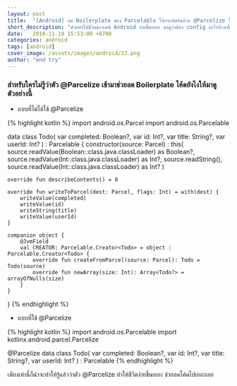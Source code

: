```yaml
---
layout: post
title:  "[Android] ลด Boilerplate ของ Parcelable ให้กระทัดรัดด้วย @Parcelize ใน Kotlin"
short_description: "ช่วยทำให้ชีวิตขาวเดฟ Android ง่ายขึ้นเยอะ มาดูว่าต้อง config อะไรบ้างเพื่อใช้งาน"
date:   2018-11-18 15:53:00 +0700
categories: android
tags: [android]
cover_image: /assets/images/android/13.png
author: "end try"
---
```


### สำหรับใครไม่รู้ว่าตัว @Parcelize เข้ามาช่วยลด Boilerplate โค้ดยังไงให้มาดูตัวอย่างนี้

- แบบที่ไม่ได้ใช้ @Parcelize

{% highlight kotlin %}
import android.os.Parcel
import android.os.Parcelable

data class Todo(
        var completed: Boolean?,
        var id: Int?,
        var title: String?,
        var userId: Int?
) : Parcelable {
    constructor(source: Parcel) : this(
            source.readValue(Boolean::class.java.classLoader) as Boolean?,
            source.readValue(Int::class.java.classLoader) as Int?,
            source.readString(),
            source.readValue(Int::class.java.classLoader) as Int?
    )

    override fun describeContents() = 0

    override fun writeToParcel(dest: Parcel, flags: Int) = with(dest) {
        writeValue(completed)
        writeValue(id)
        writeString(title)
        writeValue(userId)
    }

    companion object {
        @JvmField
        val CREATOR: Parcelable.Creator<Todo> = object : Parcelable.Creator<Todo> {
            override fun createFromParcel(source: Parcel): Todo = Todo(source)
            override fun newArray(size: Int): Array<Todo?> = arrayOfNulls(size)
        }
    }
}
{% endhighlight %}

- แบบที่ใช้ @Parcelize

{% highlight kotlin %}
import android.os.Parcelable
import kotlinx.android.parcel.Parcelize

@Parcelize
data class Todo(
        var completed: Boolean?,
        var id: Int?,
        var title: String?,
        var userId: Int?
) : Parcelable
{% endhighlight %}

เพียงเท่านี้ก็น่าจะทำให้รู้แล้วว่าตัว @Parcelize ทำให้ชีวิตง่ายขึ้นเยอะ ช่วยลดโค้ดไปเยอะเลย
